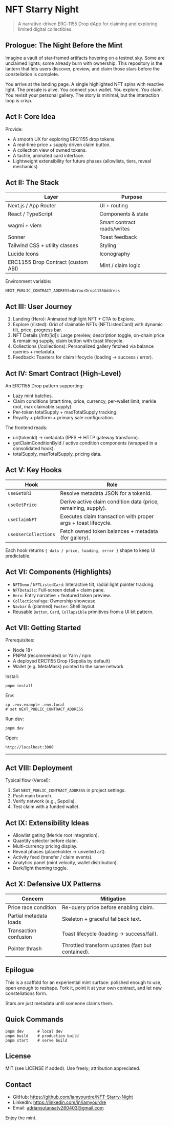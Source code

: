 # NFT Starry Night

> A narrative-driven ERC‑1155 Drop dApp for claiming and exploring limited digital collectibles.

## Prologue: The Night Before the Mint

Imagine a vault of star‑framed artifacts hovering on a testnet sky. Some are unclaimed lights; some already burn with ownership. This repository is the lantern that lets users discover, preview, and claim those stars before the constellation is complete.

You arrive at the landing page. A single highlighted NFT spins with reactive light. The presale is alive. You connect your wallet. You explore. You claim. You revisit your personal gallery. The story is minimal, but the interaction loop is crisp.

## Act I: Core Idea

Provide:
- A smooth UX for exploring ERC1155 drop tokens.
- A real‑time price + supply driven claim button.
- A collection view of owned tokens.
- A tactile, animated card interface.
- Lightweight extensibility for future phases (allowlists, tiers, reveal mechanics).

## Act II: The Stack

| Layer | Purpose |
|-------|---------|
| Next.js / App Router | UI + routing |
| React / TypeScript | Components & state |
| wagmi + viem | Smart contract reads/writes |
| Sonner | Toast feedback |
| Tailwind CSS + utility classes | Styling |
| Lucide Icons | Iconography |
| ERC1155 Drop Contract (custom ABI) | Mint / claim logic |

Environment variable:
```
NEXT_PUBLIC_CONTRACT_ADDRESS=0xYourDrop1155Address
```

## Act III: User Journey

1. Landing (Hero): Animated highlight NFT + CTA to Explore.
2. Explore (/listed): Grid of claimable NFTs (NFTListedCard) with dynamic tilt, price, progress bar.
3. NFT Details (/nft/[id]): Large preview, description toggle, on-chain price & remaining supply, claim button with toast lifecycle.
4. Collections (/collections): Personalized gallery fetched via balance queries + metadata.
5. Feedback: Toasters for claim lifecycle (loading → success / error).

## Act IV: Smart Contract (High-Level)

An ERC1155 Drop pattern supporting:
- Lazy mint batches.
- Claim conditions (start time, price, currency, per-wallet limit, merkle root, max claimable supply).
- Per-token totalSupply + maxTotalSupply tracking.
- Royalty + platform + primary sale configuration.

The frontend reads:
- uri(tokenId) → metadata (IPFS → HTTP gateway transform).
- getClaimConditionById / active condition components (wrapped in a consolidated hook).
- totalSupply, maxTotalSupply, pricing data.

## Act V: Key Hooks

| Hook | Role |
|------|------|
| `useGetURI` | Resolve metadata JSON for a tokenId. |
| `useGetPrice` | Derive active claim condition data (price, remaining, supply). |
| `useClaimNFT` | Executes claim transaction with proper args + toast lifecycle. |
| `useUserCollections` | Fetch owned token balances + metadata (for gallery). |

Each hook returns `{ data / price, loading, error }` shape to keep UI predictable.

## Act VI: Components (Highlights)

- `NFTDemo` / `NFTListedCard`: Interactive tilt, radial light pointer tracking.
- `NFTDetails`: Full-screen detail + claim pane.
- `Hero`: Entry narrative + featured token preview.
- `CollectionsPage`: Ownership showcase.
- `Navbar` & (planned) `Footer`: Shell layout.
- Reusable `Button`, `Card`, `Collapsible` primitives from a UI kit pattern.

## Act VII: Getting Started

Prerequisites:
- Node 18+
- PNPM (recommended) or Yarn / npm
- A deployed ERC1155 Drop (Sepolia by default)
- Wallet (e.g. MetaMask) pointed to the same network

Install:
```
pnpm install
```

Env:
```
cp .env.example .env.local
# set NEXT_PUBLIC_CONTRACT_ADDRESS
```

Run dev:
```
pnpm dev
```

Open:
```
http://localhost:3000
```

---

## Act VIII: Deployment

Typical flow (Vercel):
1. Set `NEXT_PUBLIC_CONTRACT_ADDRESS` in project settings.
2. Push main branch.
3. Verify network (e.g., Sepolia).
4. Test claim with a funded wallet.

## Act IX: Extensibility Ideas

- Allowlist gating (Merkle root integration).
- Quantity selector before claim.
- Multi-currency pricing display.
- Reveal phases (placeholder → unveiled art).
- Activity feed (transfer / claim events).
- Analytics panel (mint velocity, wallet distribution).
- Dark/light theming toggle.

## Act X: Defensive UX Patterns

| Concern | Mitigation |
|---------|------------|
| Price race condition | Re-query price before enabling claim. |
| Partial metadata loads | Skeleton + graceful fallback text. |
| Transaction confusion | Toast lifecycle (loading → success/fail). |
| Pointer thrash | Throttled transform updates (fast but contained). |

## Epilogue

This is a scaffold for an experiential mint surface: polished enough to use, open enough to reshape. Fork it, point it at your own contract, and let new constellations form.

Stars are just metadata until someone claims them.

## Quick Commands

```
pnpm dev      # local dev
pnpm build    # production build
pnpm start    # serve build
```

## License

MIT (see LICENSE if added). Use freely; attribution appreciated.

## Contact

- GitHub: https://github.com/iamyourdre/NFT-Starry-Night
- LinkedIn: https://linkedin.com/in/iamyourdre
- Email: adriansutansaty260403@gmail.com

Enjoy the mint.
